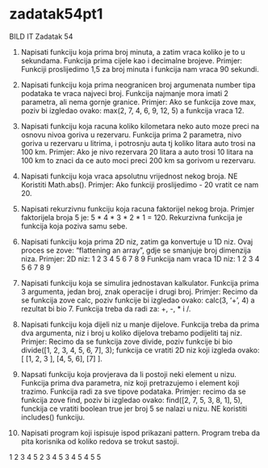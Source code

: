 # zadatak54pt1
BILD IT Zadatak 54

1. Napisati funkciju koja prima broj minuta, a zatim vraca koliko je to u sekundama. Funkcija prima cijele kao i decimalne brojeve.
Primjer:
Funkciji proslijedimo 1,5 za broj minuta i funkcija nam vraca 90 sekundi.


2. Napisati funkciju koja prima neogranicen broj argumenata number tipa podataka te vraca najveci broj. Funkcija najmanje mora imati 2 parametra, ali nema gornje granice.
Primjer:
Ako se funkcija zove max, poziv bi izgledao ovako: max(2, 7, 4, 6, 9, 12, 5) a funkcija vraca 12.


3. Napisati funkciju koja racuna koliko kilometara neko auto moze preci na osnovu nivoa goriva u rezervaru. Funkcija prima 2 parametra, nivo goriva u rezervaru u litrima, i potrosnju auta tj koliko litara auto trosi na 100 km.
Primjer:
Ako je nivo rezervara 20 litara a auto trosi 10 litara na 100 km to znaci da ce auto moci preci 200 km sa gorivom u rezervaru.


4. Napisati funkciju koja vraca apsolutnu vrijednost nekog broja. NE Koristiti Math.abs().
Primjer:
Ako funkciji proslijedimo - 20 vratit ce nam 20.


5. Napisati rekurzivnu funkciju koja racuna faktorijel nekog broja. Primjer faktorijela broja 5 je: 5 * 4 * 3 * 2 * 1 = 120. Rekurzivna funkcija je funkcija koja poziva samu sebe.


6. Napisati funkciju koja prima 2D niz, zatim ga konvertuje u 1D niz. Ovaj proces se zove: “flattening an array”, gdje se smanjuje broj dimenzija niza.
Primjer:
2D niz:
1 2 3
4 5 6
7 8 9
Funkcija nam vraca 1D niz: 1 2 3 4 5 6 7 8 9


7. Napisati funkciju koja se simulira jednostavan kalkulator. Funkcija prima 3 argumenta, jedan broj, znak operacije i drugi broj.
Primjer:
Recimo da se funkcija zove calc, poziv funkcije bi izgledao ovako: calc(3, ‘+’, 4) a rezultat bi bio 7. Funkcija treba da radi za: +, -, * i /.


8. Napisati funkciju koja dijeli niz u manje dijelove. Funkcija treba da prima dva argumenta, niz i broj u koliko dijelova trebamo podijeliti taj niz.
Primjer:
Recimo da se funkcija zove divide, poziv funkcije bi bio divide([1, 2, 3, 4, 5, 6, 7], 3); funkcija ce vratiti 2D niz koji izgleda ovako: [ [1, 2, 3 ], [4, 5, 6], [7] ].


9. Napsati funkciju koja provjerava da li postoji neki element u nizu. Funkcija prima dva parametra, niz koji pretrazujemo i element koji trazimo. Funkcija radi za sve tipove podataka.
Primjer: recimo da se funkcija zove find, poziv bi izgledao ovako: find([2, 7, 5, 3, 8, 1], 5), funckija ce vratiti boolean true jer broj 5 se nalazi u nizu. NE koristiti includes() funkciju.

10. Napisati program koji ispisuje ispod prikazani pattern. Program treba da pita korisnika od koliko redova se trokut sastoji. 

1  2  3  4  5
   2  3  4  5
      3  4  5
         4  5
            5
